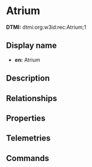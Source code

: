 # Atrium
**DTMI:** dtmi:org:w3id:rec:Atrium;1
## Display name
- **en:** Atrium
## Description
## Relationships
## Properties
## Telemetries
## Commands
